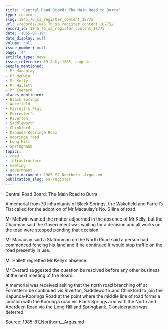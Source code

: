 ```yaml
---
title: 'Central Road Board: The Main Road to Burra'
type: records
slug: 1845_76_sa_register_content_18775
url: /records/1845_76_sa_register_content_18775/
record_id: 1845_76_sa_register_content_18775
date: '1865-07-19'
date_display: null
volume: null
issue_number: null
page: '4'
article_type: news
issue_reference: 19 July 1865, page 4
people_mentioned:
- Mr Macaulay
- Mr McEwin
- Mr Kelly
- Mr Hallett
- Mr Everard
places_mentioned:
- Black Springs
- Wakefield
- Farrell’s Flat
- Forrester’s
- Riverton
- Saddleworth
- Chinkford
- Kapunda-Kooringa Road
- Kooringa road
- Long Hill
- Springbank
topics:
- road
- infrastructure
- meeting
- government
source_document: 1985-87_Northern__Argus.md
publication_slug: sa-register
---
```


Central Road Board: The Main Road to Burra

A memorial from 70 inhabitants of Black Springs, the Wakefield and Farrell’s Flat called for the adoption of Mr Macaulay’s No. 6 line of road.

Mr McEwin wanted the matter adjourned in the absence of Mr Kelly, but the Chairman said the Government was waiting for a decision and all works on the toad were stopped pending that decision.

Mr Macaulay said a Stationman on the North Road said a person had commenced fencing his land and if he continued it would stop traffic on the road presently in use.

Mr Hallett regretted Mr Kelly’s absence.

Mr Everard suggested the question be resolved before any other business at the next meeting of the Board.

A memorial was received asking that the north road branching off at Forrester’s be continued vis Riverton, Saddleworth and Chinkford to join the Kapunda-Kooringa Road at the point where the middle line of road forms a junction with the Kooringa road vis Black Springs and with the North and Aberdeen Road via the Long Hill and Springbank.  Consideration was deferred.

Source: [1985-87_Northern__Argus.md](/downloads/markdown/1985-87_Northern__Argus.md)
